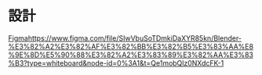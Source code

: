 # 設計
[Figma](https://www.figma.com/file/SIwVbuSoTDmkiDaXYR85kn/Blender-%E3%82%A2%E3%82%AF%E3%82%BB%E3%82%B5%E3%83%AA%E8%9E%8D%E5%90%88%E3%82%A2%E3%83%89%E3%82%AA%E3%83%B3?type=whiteboard&node-id=0%3A1&t=Qe1mobQlz0NXdcFK-1)https://www.figma.com/file/SIwVbuSoTDmkiDaXYR85kn/Blender-%E3%82%A2%E3%82%AF%E3%82%BB%E3%82%B5%E3%83%AA%E8%9E%8D%E5%90%88%E3%82%A2%E3%83%89%E3%82%AA%E3%83%B3?type=whiteboard&node-id=0%3A1&t=Qe1mobQlz0NXdcFK-1
